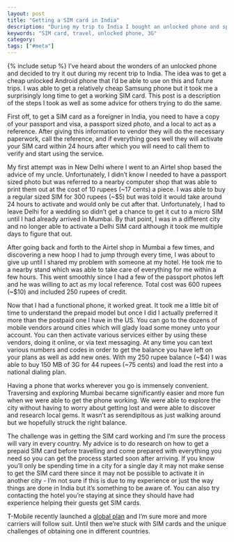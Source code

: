 ```yaml
---
layout: post
title: "Getting a SIM card in India"
description: "During my trip to India I bought an unlocked phone and spent an absurdly long time trying to get a SIM card. This is a guide on what you need to do in order to get a SIM card in India and the challenges I ran into."
keywords: "SIM card, travel, unlocked phone, 3G"
category:
tags: ["#meta"]
---
```

{% include setup %}
I’ve heard about the wonders of an unlocked phone and decided to try it out during my recent trip to India. The idea was to get a cheap unlocked Android phone that I’d be able to use on this and future trips. I was able to get a relatively cheap Samsung phone but it took me a surprisingly long time to get a working SIM card. This post is a description of the steps I took as well as some advice for others trying to do the same.

First off, to get a SIM card as a foreigner in India, you need to have a copy of your passport and visa, a passport sized photo, and a local to act as a reference. After giving this information to vendor they will do the necessary paperwork, call the reference, and if everything goes well they will activate your SIM card within 24 hours after which you will need to call them to verify and start using the service.

My first attempt was in New Delhi where I went to an Airtel shop based the advice of my uncle. Unfortunately, I didn’t know I needed to have a passport sized photo but was referred to a nearby computer shop that was able to print them out at the cost of 10 rupees (~17 cents) a piece. I was able to buy a regular sized SIM for 300 rupees (~$5) but was told it would take around 24 hours to activate and would only be cut after that. Unfortunately, I had to leave Delhi for a wedding so didn’t get a chance to get it cut to a micro SIM until I had already arrived in Mumbai. By that point, I was in a different city and no longer able to activate a Delhi SIM card although it took me multiple days to figure that out.

After going back and forth to the Airtel shop in Mumbai a few times, and discovering a new hoop I had to jump through every time, I was about to give up until I shared my problem with someone at my hotel. He took me to a nearby stand which was able to take care of everything for me within a few hours. This went smoothly since I had a few of the passport photos left and he was willing to act as my local reference. Total cost was 600 rupees (~$10) and included 250 rupees of credit.

Now that I had a functional phone, it worked great. It took me a little bit of time to understand the prepaid model but once I did I actually preferred it more than the postpaid one I have in the US. You can go to the dozens of mobile vendors around cities which will glady load some money unto your account. You can then activate various services either by using these vendors, doing it online, or via text messaging. At any time you can text various numbers and codes in order to get the balance you have left on your plans as well as add new ones. With my 250 rupee balance (~$4) I was able to buy 150 MB of 3G for 44 rupees (~75 cents) and load the rest into a national dialing plan.

Having a phone that works wherever you go is immensely convenient. Traversing and exploring Mumbai became significantly easier and more fun when we were able to get the phone working. We were able to explore the city without having to worry about getting lost and were able to discover and research local gems. It wasn’t as serendipitous as just walking around but we hopefully struck the right balance.

The challenge was in getting the SIM card working and I’m sure the process will vary in every country. My advice is to do research on how to get a prepaid SIM card before travelling and come prepared with everything you need so you can get the process started soon after arriving. If you know you’ll only be spending time in a city for a single day it may not make sense to get the SIM card there since it may not be possible to activate it in another city - I’m not sure if this is due to my experience or just the way things are done in India but it’s something to be aware of. You can also try contacting the hotel you’re staying at since they should have had experience helping their guests get SIM cards.

T-Mobile recently launched a <a href="http://how-to.t-mobile.com/global/" target="_blank">global plan</a> and I’m sure more and more carriers will follow suit. Until then we’re stuck with SIM cards and the unique challenges of obtaining one in different countries.